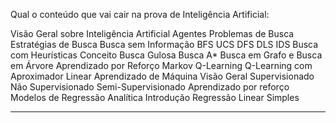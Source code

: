 Qual o conteúdo que vai cair na prova de Inteligência Artificial:

Visão Geral sobre Inteligência Artificial
Agentes
Problemas de Busca
Estratégias de Busca
Busca sem Informação
  BFS
  UCS
  DFS
  DLS
  IDS
Busca com Heurísticas
  Conceito
  Busca Gulosa
  Busca A*
  Busca em Grafo e Busca em Árvore
Aprendizado por Reforço
  Markov
  Q-Learning
  Q-Learning com Aproximador Linear
Aprendizado de Máquina
  Visão Geral
  Supervisionado
  Não Supervisionado
  Semi-Supervisionado
  Aprendizado por reforço
Modelos de Regressão Analítica
  Introdução
  Regressão Linear Simples

---

